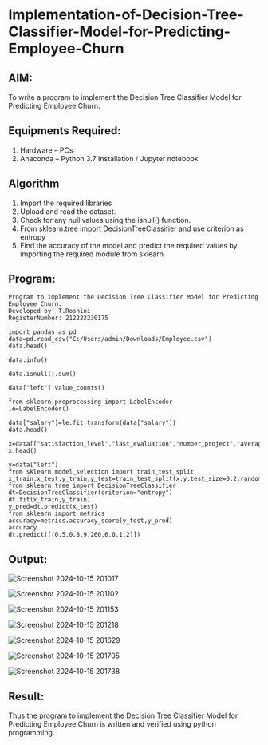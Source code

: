 # Implementation-of-Decision-Tree-Classifier-Model-for-Predicting-Employee-Churn

## AIM:
To write a program to implement the Decision Tree Classifier Model for Predicting Employee Churn.

## Equipments Required:
1. Hardware – PCs
2. Anaconda – Python 3.7 Installation / Jupyter notebook

## Algorithm
1. Import the required libraries
2. Upload and read the dataset.
3. Check for any null values using the isnull() function.
4. From sklearn.tree import DecisionTreeClassifier and use criterion as entropy
5. Find the accuracy of the model and predict the required values by importing the required module from sklearn

## Program:
```
Program to implement the Decision Tree Classifier Model for Predicting Employee Churn.
Developed by: T.Roshini
RegisterNumber: 212223230175
```
```
import pandas as pd
data=pd.read_csv("C:/Users/admin/Downloads/Employee.csv")
data.head()
```
```
data.info()
```
```
data.isnull().sum()
```
```
data["left"].value_counts()
```
```
from sklearn.preprocessing import LabelEncoder
le=LabelEncoder()
```
```
data["salary"]=le.fit_transform(data["salary"])
data.head()
```
```
x=data[["satisfaction_level","last_evaluation","number_project","average_montly_hours","time_spend_company","Work_accident","promotion_last_5years","salary"]]
x.head()
```
```
y=data["left"]
from sklearn.model_selection import train_test_split
x_train,x_test,y_train,y_test=train_test_split(x,y,test_size=0.2,random_state=100)
from sklearn.tree import DecisionTreeClassifier
dt=DecisionTreeClassifier(criterion="entropy")
dt.fit(x_train,y_train)
y_pred=dt.predict(x_test)
from sklearn import metrics
accuracy=metrics.accuracy_score(y_test,y_pred)
accuracy
dt.predict([[0.5,0.8,9,260,6,0,1,2]])
```
## Output:

![Screenshot 2024-10-15 201017](https://github.com/user-attachments/assets/1709f5c1-3715-4780-aeac-b0ca46d1c488)

![Screenshot 2024-10-15 201102](https://github.com/user-attachments/assets/08ab380c-f68d-4f09-b650-1da2172f64e5)

![Screenshot 2024-10-15 201153](https://github.com/user-attachments/assets/44548cee-d32b-4359-bfd6-3a34ed9728fd)

![Screenshot 2024-10-15 201218](https://github.com/user-attachments/assets/cb34ad1c-a293-4b6e-8573-169d1d862f16)

![Screenshot 2024-10-15 201629](https://github.com/user-attachments/assets/3cd47356-9621-4c2c-8f88-bbcd2e322e2f)

![Screenshot 2024-10-15 201705](https://github.com/user-attachments/assets/2c13b6b5-b17d-41f4-a381-5fcc83bb89c9)

![Screenshot 2024-10-15 201738](https://github.com/user-attachments/assets/e0ccb15a-6517-4b2e-98eb-79ddce56fdde)

## Result:
Thus the program to implement the  Decision Tree Classifier Model for Predicting Employee Churn is written and verified using python programming.
